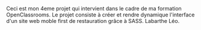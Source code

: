 Ceci est mon 4eme projet qui intervient dans le cadre de ma formation OpenClassrooms.
Le projet consiste à créer et rendre dynamique l'interface d'un site web moble first de restauration grâce à SASS.
Labarthe Léo.